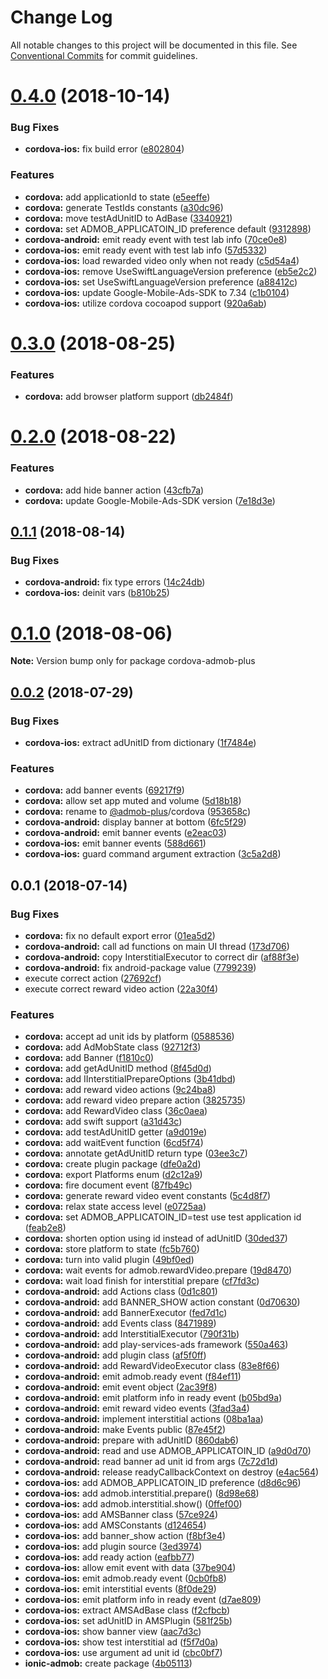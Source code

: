 # Change Log

All notable changes to this project will be documented in this file.
See [Conventional Commits](https://conventionalcommits.org) for commit guidelines.

# [0.4.0](https://github.com/admob-plus/admob-plus/compare/v0.3.0...v0.4.0) (2018-10-14)


### Bug Fixes

* **cordova-ios:** fix build error ([e802804](https://github.com/admob-plus/admob-plus/commit/e802804))


### Features

* **cordova:** add applicationId to state ([e5eeffe](https://github.com/admob-plus/admob-plus/commit/e5eeffe))
* **cordova:** generate TestIds constants ([a30dc96](https://github.com/admob-plus/admob-plus/commit/a30dc96))
* **cordova:** move testAdUnitID to AdBase ([3340921](https://github.com/admob-plus/admob-plus/commit/3340921))
* **cordova:** set ADMOB_APPLICATOIN_ID preference default ([9312898](https://github.com/admob-plus/admob-plus/commit/9312898))
* **cordova-android:** emit ready event with test lab info ([70ce0e8](https://github.com/admob-plus/admob-plus/commit/70ce0e8))
* **cordova-ios:** emit ready event with test lab info ([57d5332](https://github.com/admob-plus/admob-plus/commit/57d5332))
* **cordova-ios:** load rewarded video only when not ready ([c5d54a4](https://github.com/admob-plus/admob-plus/commit/c5d54a4))
* **cordova-ios:** remove UseSwiftLanguageVersion preference ([eb5e2c2](https://github.com/admob-plus/admob-plus/commit/eb5e2c2))
* **cordova-ios:** set UseSwiftLanguageVersion preference ([a88412c](https://github.com/admob-plus/admob-plus/commit/a88412c))
* **cordova-ios:** update Google-Mobile-Ads-SDK to 7.34 ([c1b0104](https://github.com/admob-plus/admob-plus/commit/c1b0104))
* **cordova-ios:** utilize cordova cocoapod support ([920a6ab](https://github.com/admob-plus/admob-plus/commit/920a6ab))





<a name="0.3.0"></a>
# [0.3.0](https://github.com/admob-plus/admob-plus/compare/v0.2.0...v0.3.0) (2018-08-25)


### Features

* **cordova:** add browser platform support ([db2484f](https://github.com/admob-plus/admob-plus/commit/db2484f))





<a name="0.2.0"></a>
# [0.2.0](https://github.com/admob-plus/admob-plus/compare/v0.1.1...v0.2.0) (2018-08-22)


### Features

* **cordova:** add hide banner action ([43cfb7a](https://github.com/admob-plus/admob-plus/commit/43cfb7a))
* **cordova:** update Google-Mobile-Ads-SDK version ([7e18d3e](https://github.com/admob-plus/admob-plus/commit/7e18d3e))





<a name="0.1.1"></a>
## [0.1.1](https://github.com/admob-plus/admob-plus/compare/v0.1.0...v0.1.1) (2018-08-14)


### Bug Fixes

* **cordova-android:** fix type errors ([14c24db](https://github.com/admob-plus/admob-plus/commit/14c24db))
* **cordova-ios:** deinit vars ([b810b25](https://github.com/admob-plus/admob-plus/commit/b810b25))





<a name="0.1.0"></a>
# [0.1.0](https://github.com/admob-plus/admob-plus/compare/v0.0.2...v0.1.0) (2018-08-06)

**Note:** Version bump only for package cordova-admob-plus





<a name="0.0.2"></a>
## [0.0.2](https://github.com/admob-plus/admob-plus/compare/v0.0.1...v0.0.2) (2018-07-29)


### Bug Fixes

* **cordova-ios:** extract adUnitID from dictionary ([1f7484e](https://github.com/admob-plus/admob-plus/commit/1f7484e))


### Features

* **cordova:** add banner events ([69217f9](https://github.com/admob-plus/admob-plus/commit/69217f9))
* **cordova:** allow set app muted and volume ([5d18b18](https://github.com/admob-plus/admob-plus/commit/5d18b18))
* **cordova:** rename to [@admob-plus](https://github.com/admob-plus)/cordova ([953658c](https://github.com/admob-plus/admob-plus/commit/953658c))
* **cordova-android:** display banner at bottom ([6fc5f29](https://github.com/admob-plus/admob-plus/commit/6fc5f29))
* **cordova-android:** emit banner events ([e2eac03](https://github.com/admob-plus/admob-plus/commit/e2eac03))
* **cordova-ios:** emit banner events ([588d661](https://github.com/admob-plus/admob-plus/commit/588d661))
* **cordova-ios:** guard command argument extraction ([3c5a2d8](https://github.com/admob-plus/admob-plus/commit/3c5a2d8))





<a name="0.0.1"></a>
## 0.0.1 (2018-07-14)


### Bug Fixes

* **cordova:** fix no default export error ([01ea5d2](https://github.com/admob-plus/admob-plus/commit/01ea5d2))
* **cordova-android:** call ad functions on main UI thread ([173d706](https://github.com/admob-plus/admob-plus/commit/173d706))
* **cordova-android:** copy InterstitialExecutor to correct dir ([af88f3e](https://github.com/admob-plus/admob-plus/commit/af88f3e))
* **cordova-android:** fix android-package value ([7799239](https://github.com/admob-plus/admob-plus/commit/7799239))
* execute correct action ([27692cf](https://github.com/admob-plus/admob-plus/commit/27692cf))
* execute correct reward video action ([22a30f4](https://github.com/admob-plus/admob-plus/commit/22a30f4))


### Features

* **cordova:** accept ad unit ids by platform ([0588536](https://github.com/admob-plus/admob-plus/commit/0588536))
* **cordova:** add AdMobState class ([92712f3](https://github.com/admob-plus/admob-plus/commit/92712f3))
* **cordova:** add Banner ([f1810c0](https://github.com/admob-plus/admob-plus/commit/f1810c0))
* **cordova:** add getAdUnitID method ([8f45d0d](https://github.com/admob-plus/admob-plus/commit/8f45d0d))
* **cordova:** add IInterstitialPrepareOptions ([3b41dbd](https://github.com/admob-plus/admob-plus/commit/3b41dbd))
* **cordova:** add reward video actions ([9c24ba8](https://github.com/admob-plus/admob-plus/commit/9c24ba8))
* **cordova:** add reward video prepare action ([3825735](https://github.com/admob-plus/admob-plus/commit/3825735))
* **cordova:** add RewardVideo class ([36c0aea](https://github.com/admob-plus/admob-plus/commit/36c0aea))
* **cordova:** add swift support ([a31d43c](https://github.com/admob-plus/admob-plus/commit/a31d43c))
* **cordova:** add testAdUnitID getter ([a9d019e](https://github.com/admob-plus/admob-plus/commit/a9d019e))
* **cordova:** add waitEvent function ([6cd5f74](https://github.com/admob-plus/admob-plus/commit/6cd5f74))
* **cordova:** annotate getAdUnitID return type ([03ee3c7](https://github.com/admob-plus/admob-plus/commit/03ee3c7))
* **cordova:** create plugin package ([dfe0a2d](https://github.com/admob-plus/admob-plus/commit/dfe0a2d))
* **cordova:** export Platforms enum ([d2c12a9](https://github.com/admob-plus/admob-plus/commit/d2c12a9))
* **cordova:** fire document event ([87fb49c](https://github.com/admob-plus/admob-plus/commit/87fb49c))
* **cordova:** generate reward video event constants ([5c4d8f7](https://github.com/admob-plus/admob-plus/commit/5c4d8f7))
* **cordova:** relax state access level ([e0725aa](https://github.com/admob-plus/admob-plus/commit/e0725aa))
* **cordova:** set ADMOB_APPLICATOIN_ID=test use test application id ([feab2e8](https://github.com/admob-plus/admob-plus/commit/feab2e8))
* **cordova:** shorten option using id instead of adUnitID ([30ded37](https://github.com/admob-plus/admob-plus/commit/30ded37))
* **cordova:** store platform to state ([fc5b760](https://github.com/admob-plus/admob-plus/commit/fc5b760))
* **cordova:** turn into valid plugin ([49bf0ed](https://github.com/admob-plus/admob-plus/commit/49bf0ed))
* **cordova:** wait events for admob.rewardVideo.prepare ([19d8470](https://github.com/admob-plus/admob-plus/commit/19d8470))
* **cordova:** wait load finish for interstitial prepare ([cf7fd3c](https://github.com/admob-plus/admob-plus/commit/cf7fd3c))
* **cordova-android:** add Actions class ([0d1c801](https://github.com/admob-plus/admob-plus/commit/0d1c801))
* **cordova-android:** add BANNER_SHOW action constant ([0d70630](https://github.com/admob-plus/admob-plus/commit/0d70630))
* **cordova-android:** add BannerExecutor ([fed7d1c](https://github.com/admob-plus/admob-plus/commit/fed7d1c))
* **cordova-android:** add Events class ([8471989](https://github.com/admob-plus/admob-plus/commit/8471989))
* **cordova-android:** add InterstitialExecutor ([790f31b](https://github.com/admob-plus/admob-plus/commit/790f31b))
* **cordova-android:** add play-services-ads framework ([550a463](https://github.com/admob-plus/admob-plus/commit/550a463))
* **cordova-android:** add plugin class ([af5f0ff](https://github.com/admob-plus/admob-plus/commit/af5f0ff))
* **cordova-android:** add RewardVideoExecutor class ([83e8f66](https://github.com/admob-plus/admob-plus/commit/83e8f66))
* **cordova-android:** emit admob.ready event ([f84ef11](https://github.com/admob-plus/admob-plus/commit/f84ef11))
* **cordova-android:** emit event object ([2ac39f8](https://github.com/admob-plus/admob-plus/commit/2ac39f8))
* **cordova-android:** emit platform info in ready event ([b05bd9a](https://github.com/admob-plus/admob-plus/commit/b05bd9a))
* **cordova-android:** emit reward video events ([3fad3a4](https://github.com/admob-plus/admob-plus/commit/3fad3a4))
* **cordova-android:** implement interstitial actions ([08ba1aa](https://github.com/admob-plus/admob-plus/commit/08ba1aa))
* **cordova-android:** make Events public ([87e45f2](https://github.com/admob-plus/admob-plus/commit/87e45f2))
* **cordova-android:** prepare with adUnitID ([860dab6](https://github.com/admob-plus/admob-plus/commit/860dab6))
* **cordova-android:** read and use ADMOB_APPLICATOIN_ID ([a9d0d70](https://github.com/admob-plus/admob-plus/commit/a9d0d70))
* **cordova-android:** read banner ad unit id from args ([7c72d1d](https://github.com/admob-plus/admob-plus/commit/7c72d1d))
* **cordova-android:** release readyCallbackContext on destroy ([e4ac564](https://github.com/admob-plus/admob-plus/commit/e4ac564))
* **cordova-ios:** add ADMOB_APPLICATOIN_ID preference ([d8d6c96](https://github.com/admob-plus/admob-plus/commit/d8d6c96))
* **cordova-ios:** add admob.interstitial.prepare() ([8d98e68](https://github.com/admob-plus/admob-plus/commit/8d98e68))
* **cordova-ios:** add admob.interstitial.show() ([0ffef00](https://github.com/admob-plus/admob-plus/commit/0ffef00))
* **cordova-ios:** add AMSBanner class ([57ce924](https://github.com/admob-plus/admob-plus/commit/57ce924))
* **cordova-ios:** add AMSConstants ([d124654](https://github.com/admob-plus/admob-plus/commit/d124654))
* **cordova-ios:** add banner_show action ([f8bf3e4](https://github.com/admob-plus/admob-plus/commit/f8bf3e4))
* **cordova-ios:** add plugin source ([3ed3974](https://github.com/admob-plus/admob-plus/commit/3ed3974))
* **cordova-ios:** add ready action ([eafbb77](https://github.com/admob-plus/admob-plus/commit/eafbb77))
* **cordova-ios:** allow emit event with data ([37be904](https://github.com/admob-plus/admob-plus/commit/37be904))
* **cordova-ios:** emit admob.ready event ([0cb0fb8](https://github.com/admob-plus/admob-plus/commit/0cb0fb8))
* **cordova-ios:** emit interstitial events ([8f0de29](https://github.com/admob-plus/admob-plus/commit/8f0de29))
* **cordova-ios:** emit platform info in ready event ([d7ae809](https://github.com/admob-plus/admob-plus/commit/d7ae809))
* **cordova-ios:** extract AMSAdBase class ([f2cfbcb](https://github.com/admob-plus/admob-plus/commit/f2cfbcb))
* **cordova-ios:** set adUnitID in AMSPlugin ([581f25b](https://github.com/admob-plus/admob-plus/commit/581f25b))
* **cordova-ios:** show banner view ([aac7d3c](https://github.com/admob-plus/admob-plus/commit/aac7d3c))
* **cordova-ios:** show test interstitial ad ([f5f7d0a](https://github.com/admob-plus/admob-plus/commit/f5f7d0a))
* **cordova-ios:** use argument ad unit id ([cbc0bf7](https://github.com/admob-plus/admob-plus/commit/cbc0bf7))
* **ionic-admob:** create package ([4b05113](https://github.com/admob-plus/admob-plus/commit/4b05113))
